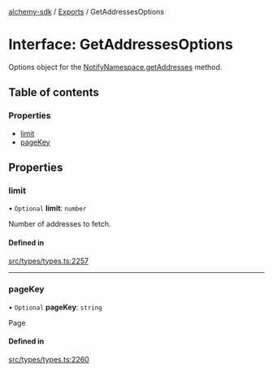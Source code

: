 [alchemy-sdk](../README.md) / [Exports](../modules.md) / GetAddressesOptions

# Interface: GetAddressesOptions

Options object for the [NotifyNamespace.getAddresses](../classes/NotifyNamespace.md#getaddresses) method.

## Table of contents

### Properties

- [limit](GetAddressesOptions.md#limit)
- [pageKey](GetAddressesOptions.md#pagekey)

## Properties

### limit

• `Optional` **limit**: `number`

Number of addresses to fetch.

#### Defined in

[src/types/types.ts:2257](https://github.com/alchemyplatform/alchemy-sdk-js/blob/4483414/src/types/types.ts#L2257)

___

### pageKey

• `Optional` **pageKey**: `string`

Page

#### Defined in

[src/types/types.ts:2260](https://github.com/alchemyplatform/alchemy-sdk-js/blob/4483414/src/types/types.ts#L2260)
